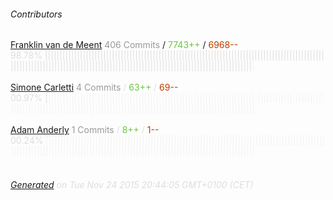 ###### Contributors
[Franklin van de Meent](https://github.com/fvdm)
<font color="#999">406 Commits</font> / <font color="#6cc644">7743++</font> / <font color="#bd3c00"> 6968--</font>
<font color="#dedede">98.78%&nbsp;<font color="#dedede">|||||||||||||||||||||||||||||||||||||||||||||||||||||||||||||||||||||||||||||||||||||||||||||||||||||||||||||||||||||||||||||||||||||||||||||||||||||||||||||||||||||||||||||||||||</font><font color="#f4f4f4">|</font><br><br>
[Simone Carletti](https://github.com/weppos)
<font color="#999">4 Commits</font> / <font color="#6cc644">63++</font> / <font color="#bd3c00"> 69--</font>
<font color="#dedede">00.97%&nbsp;<font color="#dedede">|</font><font color="#f4f4f4">|||||||||||||||||||||||||||||||||||||||||||||||||||||||||||||||||||||||||||||||||||||||||||||||||||||||||||||||||||||||||||||||||||||||||||||||||||||||||||||||||||||||||||||||||||</font><br><br>
[Adam Anderly](https://github.com/anderly)
<font color="#999">1 Commits</font> / <font color="#6cc644">8++</font> / <font color="#bd3c00"> 1--</font>
<font color="#dedede">00.24%&nbsp;<font color="#dedede"></font><font color="#f4f4f4">||||||||||||||||||||||||||||||||||||||||||||||||||||||||||||||||||||||||||||||||||||||||||||||||||||||||||||||||||||||||||||||||||||||||||||||||||||||||||||||||||||||||||||||||||||</font><br><br>
###### [Generated](https://github.com/jakeleboeuf/contributor) on Tue Nov 24 2015 20:44:05 GMT+0100 (CET)